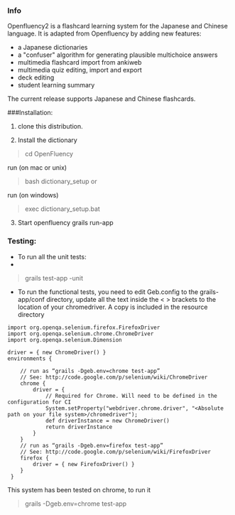 ### Info

Openfluency2 is a flashcard learning system for the Japanese and Chinese language. It is adapted from Openfluency by
adding new features:
 *  a Japanese dictionaries
 *  a "confuser" algorithm for generating plausible multichoice answers 
 *  multimedia flashcard import from ankiweb
 *  multimedia quiz editing, import and export
 *  deck editing
 *  student learning summary

The current release supports Japanese and Chinese flashcards.

###Installation:

  1. clone this distribution.
  
  2. Install the dictionary

  > cd OpenFluency

  run (on mac or unix)
  
> bash dictionary_setup or 

  run (on windows)

  > exec dictionary_setup.bat
  
  3. Start openfluency
  grails run-app
  
  ### Testing:
  * To run all the unit tests:
  * 
  > grails test-app -unit 
  
  * To run the functional tests, you need to edit Geb.config to the grails-app/conf directory, update all the text inside the < > brackets to the location of your chromedriver. A copy is included in the resource directory

```
import org.openqa.selenium.firefox.FirefoxDriver
import org.openqa.selenium.chrome.ChromeDriver
import org.openqa.selenium.Dimension

driver = { new ChromeDriver() }
environments {

    // run as “grails -Dgeb.env=chrome test-app”
    // See: http://code.google.com/p/selenium/wiki/ChromeDriver
    chrome {
        driver = { 
            // Required for Chrome. Will need to be defined in the configuration for CI
            System.setProperty("webdriver.chrome.driver", "<Absolute path on your file system>/chromedriver");
            def driverInstance = new ChromeDriver()
            return driverInstance
        }   
    }   
    // run as “grails -Dgeb.env=firefox test-app”
    // See: http://code.google.com/p/selenium/wiki/FirefoxDriver
    firefox {
        driver = { new FirefoxDriver() }
    }   
 }
```
This system has been tested on chrome, to run it 
> grails -Dgeb.env=chrome test-app

